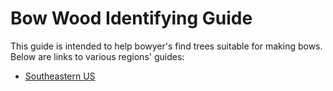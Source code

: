 # Bow Wood Identifying Guide

This guide is intended to help bowyer's find trees suitable for making bows. Below are links to various regions' guides:

- [Southeastern US](/bow-woods/us-southeast)